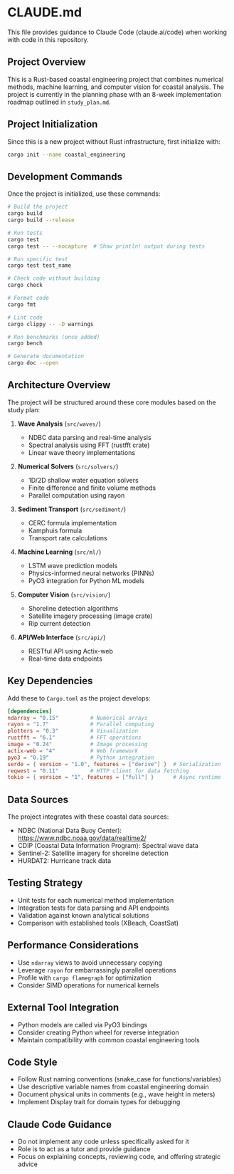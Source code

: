 # CLAUDE.md

This file provides guidance to Claude Code (claude.ai/code) when working with code in this repository.

## Project Overview

This is a Rust-based coastal engineering project that combines numerical methods, machine learning, and computer vision for coastal analysis. The project is currently in the planning phase with an 8-week implementation roadmap outlined in `study_plan.md`.

## Project Initialization

Since this is a new project without Rust infrastructure, first initialize with:
```bash
cargo init --name coastal_engineering
```

## Development Commands

Once the project is initialized, use these commands:

```bash
# Build the project
cargo build
cargo build --release

# Run tests
cargo test
cargo test -- --nocapture  # Show println! output during tests

# Run specific test
cargo test test_name

# Check code without building
cargo check

# Format code
cargo fmt

# Lint code
cargo clippy -- -D warnings

# Run benchmarks (once added)
cargo bench

# Generate documentation
cargo doc --open
```

## Architecture Overview

The project will be structured around these core modules based on the study plan:

1. **Wave Analysis** (`src/waves/`)
   - NDBC data parsing and real-time analysis
   - Spectral analysis using FFT (rustfft crate)
   - Linear wave theory implementations

2. **Numerical Solvers** (`src/solvers/`)
   - 1D/2D shallow water equation solvers
   - Finite difference and finite volume methods
   - Parallel computation using rayon

3. **Sediment Transport** (`src/sediment/`)
   - CERC formula implementation
   - Kamphuis formula
   - Transport rate calculations

4. **Machine Learning** (`src/ml/`)
   - LSTM wave prediction models
   - Physics-informed neural networks (PINNs)
   - PyO3 integration for Python ML models

5. **Computer Vision** (`src/vision/`)
   - Shoreline detection algorithms
   - Satellite imagery processing (image crate)
   - Rip current detection

6. **API/Web Interface** (`src/api/`)
   - RESTful API using Actix-web
   - Real-time data endpoints

## Key Dependencies

Add these to `Cargo.toml` as the project develops:

```toml
[dependencies]
ndarray = "0.15"          # Numerical arrays
rayon = "1.7"             # Parallel computing
plotters = "0.3"          # Visualization
rustfft = "6.1"           # FFT operations
image = "0.24"            # Image processing
actix-web = "4"           # Web framework
pyo3 = "0.19"             # Python integration
serde = { version = "1.0", features = ["derive"] }  # Serialization
reqwest = "0.11"          # HTTP client for data fetching
tokio = { version = "1", features = ["full"] }      # Async runtime
```

## Data Sources

The project integrates with these coastal data sources:
- NDBC (National Data Buoy Center): https://www.ndbc.noaa.gov/data/realtime2/
- CDIP (Coastal Data Information Program): Spectral wave data
- Sentinel-2: Satellite imagery for shoreline detection
- HURDAT2: Hurricane track data

## Testing Strategy

- Unit tests for each numerical method implementation
- Integration tests for data parsing and API endpoints
- Validation against known analytical solutions
- Comparison with established tools (XBeach, CoastSat)

## Performance Considerations

- Use `ndarray` views to avoid unnecessary copying
- Leverage `rayon` for embarrassingly parallel operations
- Profile with `cargo flamegraph` for optimization
- Consider SIMD operations for numerical kernels

## External Tool Integration

- Python models are called via PyO3 bindings
- Consider creating Python wheel for reverse integration
- Maintain compatibility with common coastal engineering tools

## Code Style

- Follow Rust naming conventions (snake_case for functions/variables)
- Use descriptive variable names from coastal engineering domain
- Document physical units in comments (e.g., wave height in meters)
- Implement Display trait for domain types for debugging

## Claude Code Guidance

- Do not implement any code unless specifically asked for it
- Role is to act as a tutor and provide guidance
- Focus on explaining concepts, reviewing code, and offering strategic advice